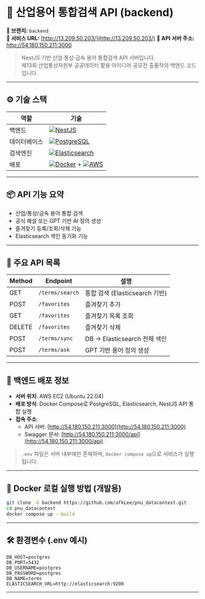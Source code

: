 # 📡 산업용어 통합검색 API (backend)

**🔧 브랜치:** `backend`  
**🔗 서비스 URL:** [http://13.209.50.203/](http://13.209.50.203/)
**🔗 API 서버 주소:** http://54.180.150.211:3000

> NestJS 기반 산업·통상·금속 용어 통합검색 API 서버입니다.  
> 제13회 산업통상자원부 공공데이터 활용 아이디어 공모전 출품작의 백엔드 코드입니다.

---

## ⚙️ 기술 스택

| 역할         | 기술                                                                 |
|--------------|----------------------------------------------------------------------|
| 백엔드       | [![NestJS](https://img.shields.io/badge/NestJS-E0234E?style=for-the-badge&logo=nestjs&logoColor=white)](https://nestjs.com) |
| 데이터베이스 | [![PostgreSQL](https://img.shields.io/badge/PostgreSQL-336791?style=for-the-badge&logo=postgresql&logoColor=white)](https://www.postgresql.org) |
| 검색엔진     | [![Elasticsearch](https://img.shields.io/badge/Elasticsearch-005571?style=for-the-badge&logo=elasticsearch&logoColor=white)](https://www.elastic.co/elasticsearch/) |
| 배포         | [![Docker](https://img.shields.io/badge/Docker-2496ED?style=for-the-badge&logo=docker&logoColor=white)](https://www.docker.com/) + [![AWS](https://img.shields.io/badge/AWS-232F3E?style=for-the-badge&logo=amazon-aws&logoColor=white)](https://aws.amazon.com/) |

---


## 📦 API 기능 요약

- 산업/통상/금속 용어 통합 검색
- 공식 해설 또는 GPT 기반 AI 정의 생성
- 즐겨찾기 등록/조회/삭제 기능
- Elasticsearch 색인 동기화 기능

---

## 🧪 주요 API 목록

| Method | Endpoint              | 설명                          |
|--------|------------------------|-------------------------------|
| GET    | `/terms/search`        | 통합 검색 (Elasticsearch 기반) |
| POST   | `/favorites`           | 즐겨찾기 추가                  |
| GET    | `/favorites`           | 즐겨찾기 목록 조회             |
| DELETE | `/favorites`           | 즐겨찾기 삭제                  |
| POST   | `/terms/sync`          | DB → Elasticsearch 전체 색인 |
| POST   | `/terms/ask`           | GPT 기반 용어 정의 생성        |

---

## 🚀 백엔드 배포 정보

- **서버 위치**: AWS EC2 (Ubuntu 22.04)
- **배포 방식**: Docker Compose로 PostgreSQL, Elasticsearch, NestJS API 통합 실행
- **접속 주소**:  
  - API 서버: [http://54.180.150.211:3000](http://54.180.150.211:3000)  
  - Swagger 문서: [http://54.180.150.211:3000/api](http://54.180.150.211:3000/api)

> `.env` 파일은 서버 내부에만 존재하며, `docker compose up`으로 서비스가 실행됩니다.
---

## 🐳 Docker 로컬 실행 방법 (개발용)

```bash
git clone -b backend https://github.com/afkLee/pnu_datacontest.git
cd pnu_datacontest
docker compose up --build
```
---

## 🛠️ 환경변수 (.env 예시)

```env
DB_HOST=postgres
DB_PORT=5432
DB_USERNAME=postgres
DB_PASSWORD=postgres
DB_NAME=terms
ELASTICSEARCH_URL=http://elasticsearch:9200
```
---

